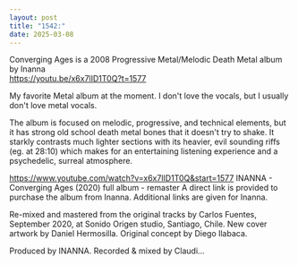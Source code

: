```yaml
---
layout: post
title: "1542:"
date: 2025-03-08
---
```


Converging Ages is a 2008 Progressive Metal/Melodic Death Metal album by Inanna  
https://youtu.be/x6x7lID1T0Q?t=1577

My favorite Metal album at the moment. I don't love the vocals, but I usually don't love metal vocals.

The album is focused on melodic, progressive, and technical elements, but it has strong old school death metal bones that it doesn't try to shake. It starkly contrasts much lighter sections with its heavier, evil sounding riffs (eg. at 28:10) which makes for an entertaining listening experience and a psychedelic, surreal atmosphere.

https://www.youtube.com/watch?v=x6x7lID1T0Q&start=1577
INANNA - Converging Ages (2020) full album - remaster
A direct link is provided to purchase the album from Inanna. Additional links are given for Inanna.

Re-mixed and mastered from the original tracks by Carlos Fuentes, September 2020, at Sonido Origen studio, Santiago, Chile.
New cover artwork by Daniel Hermosilla. Original concept by Diego Ilabaca.

Produced by INANNA.
Recorded & mixed by Claudi...
